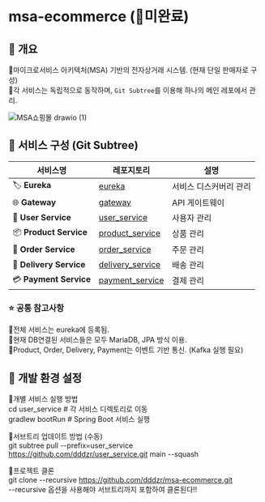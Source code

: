 # msa-ecommerce (🚨미완료)

## 📌 개요
🔹마이크로서비스 아키텍처(MSA) 기반의 전자상거래 시스템. (현재 단일 판매자로 구성)  
🔹각 서비스는 독립적으로 동작하며, `Git Subtree`를 이용해 하나의 메인 레포에서 관리.

![MSA쇼핑몰 drawio (1)](https://github.com/user-attachments/assets/cd261813-97ed-4162-b068-c8dfb0164867)

## 📌 서비스 구성 (Git Subtree)
| 서비스명 | 레포지토리 | 설명 |
|----------|-----------|------|
| 🏷 **Eureka** | [eureka](https://github.com/dddzr/eureka.git) | 서비스 디스커버리 관리 |
| 🌐 **Gateway** | [gateway](https://github.com/dddzr/gateway.git) | API 게이트웨이 |
| 👤 **User Service** | [user_service](https://github.com/dddzr/user_service.git) | 사용자 관리 |
| 📦 **Product Service** | [product_service](https://github.com/dddzr/product_service.git) | 상품 관리 |
| 🛒 **Order Service** | [order_service](https://github.com/dddzr/order_service.git) | 주문 관리 |
| 🚚 **Delivery Service** | [delivery_service](https://github.com/dddzr/delivery_service.git) | 배송 관리 |
| 💳 **Payment Service** | [payment_service](https://github.com/dddzr/payment_service.git) | 결제 관리 |

### ⭐ 공통 참고사항
🔹전체 서비스는 eureka에 등록됨.  
🔹현재 DB연결된 서비스들은 모두 MariaDB, JPA 방식 이용.  
🔹Product, Order, Delivery, Payment는 이벤트 기반 통신. (Kafka 실행 필요)  

## 📌 개발 환경 설정
🔹개별 서비스 실행 방법  
cd user_service # 각 서비스 디렉토리로 이동  
gradlew bootRun # Spring Boot 서비스 실행  

🔹서브트리 업데이트 방법 (수동)  
git subtree pull --prefix=user_service https://github.com/dddzr/user_service.git main --squash

🔹프로젝트 클론  
git clone --recursive https://github.com/dddzr/msa-ecommerce.git  
--recursive 옵션을 사용해야 서브트리까지 포함하여 클론된다!!
